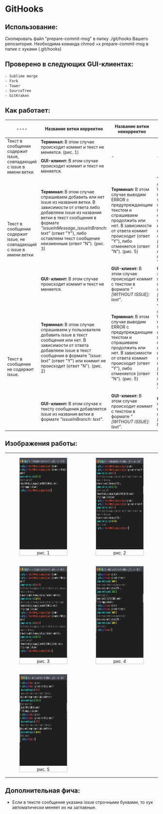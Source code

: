 # GitHooks

## Использование:
Скопировать файл "prepare-commit-msg" в папку ./git/hooks Вашего репозитория.
Необходима команда chmod +x prepare-commit-msg в папке с хуками (.git/hooks)
 
 
## Проверено в следующих GUI-клиентах:
    - Sublime merge
    - Fork
    - Tower
    - SourceTree
    - GitKraken 
    
## Как работает:
<table>
       <thead>
           <tr>
               <th>----</th>
               <th>Название ветки корректно</th>
               <th>Название ветки некорректно</th>
               <th>Название ветки является служебным|</th>
           </tr>
       </thead>
       <tbody>
           <tr>
               <td rowspan=2>Текст в сообщении содержит issue, совпадающий с issue в имени ветки</td>
               <td><b>Терминал:</b> В этом случае происходит коммит и текст не меняется. (рис. 1) </td>
               <td rowspan=2>-</td>
               <td rowspan=2>-</td>
           </tr>
           <tr>
               <td><b>GUI-клиент:</b> В этом случае происходит коммит и текст не меняется.</td>
           </tr>
            <tr>
               <td rowspan=2>Текст в сообщении содержит issue, не совпадающий с issue в имени ветки</td>
               <td><b>Терминал:</b> В этом случае спрашиваем добавить или нет issue из названия ветки. В зависимости от ответа либо добавляем issue из названия ветки в текст сообщения в формате <i>"issueInMessage_issueInBranch: text"</i> (ответ "Y"), либо оставляем текст сообщения неизменным (ответ "N"). (рис. 3)</td>
               <td><b>Терминал:</b> В этом случае выводим ERROR с предупреждающим текстом и спрашиваем продолжить или нет. В зависимости от ответа коммит происходит (ответ "Y"), либо отменяется (ответ "N").  (рис. 5)</td>
               <td><b>Терминал:</b> В этом случае выводим WARNING с предупреждающим текстом и спрашиваем продолжить или нет. В зависимости от ответа, либо коммит происходит с текстом в формате <i>"[WITHOUT ISSUE]: text"</i> (ответ "Y"), либо коммит не происходит (ответ "N"). (рис. 4)</td>
           </tr>
           <tr>
               <td><b>GUI-клиент:</b> В этом случае происходит коммит и текст не меняется.</td>
               <td><b>GUI-клиент:</b> В этом случае происходит коммит с текстом в формате <i>"[WITHOUT ISSUE]: text"</i>.</td>
               <td><b>GUI-клиент:</b> В этом случае происходит коммит с текстом в формате <i>"[WITHOUT ISSUE]: text"</i>.</td>
           </tr>
           <tr>
               <td rowspan=2>Текст в сообщении не содержит issue.</td>
               <td><b>Терминал:</b> В этом случае спрашиваем у пользователя добавить issue в текст сообщения или нет. В зависимости от ответа добавляем issue в текст сообщения в формате <i>"issue: text"</i> (ответ "Y") или коммит не происходит (ответ "N"). (рис. 2) </td>
               <td><b>Терминал:</b> В этом случае выводим ERROR с предупреждающим текстом и спрашиваем продолжить или нет. В зависимости от ответа коммит происходит (ответ "Y"), либо отменяется (ответ "N").  (рис. 5) </td>
               <td><b>Терминал:</b> В этом случае выводим WARNING с предупреждающим текстом и спрашиваем продолжить или нет. В зависимости от ответа, либо коммит происходит с текстом в формате <i>"[WITHOUT ISSUE]: text"</i> (ответ "Y"), либо коммит не происходит (ответ "N"). (рис. 4)</td>
           </tr>
           <tr>
               <td><b>GUI-клиент:</b> В этом случае к тексту сообщения добавляется issue из названия ветки в формате <i>"issueInBranch: text"</i>.</td>
               <td><b>GUI-клиент:</b> В этом случае происходит коммит с текстом в формате <i>"[WITHOUT ISSUE]: text"</i>.</td>
               <td><b>GUI-клиент:</b>В этом случае происходит коммит с текстом в формате <i>"[WITHOUT ISSUE]: text"</i>.</td>
           </tr>
       </tbody>
</table>
    
## Изображения работы:

| | |
|:-------------------------:|:-------------------------:|
|  <figure style="display:inline-block; border: 1px dotted gray;"> <img src="Images/hook_1.png" width="400" height="300"> <figcaption style="text-align:center">рис. 1</figcaption> </figure> |  <figure style="display:inline-block; border: 1px dotted gray;"><img src="Images/hook_2.png" width="400" height="300"><figcaption style="text-align:center">рис. 2</figcaption> </figure> 
| <figure style="display:inline-block; border: 1px dotted gray;"> <img src="Images/hook_3.png" width="400" height="300"> <figcaption style="text-align:center">рис. 3</figcaption> </figure> | <figure style="display:inline-block; border: 1px dotted gray;"> <img src="Images/hook_4.png" width="400" height="300"> <figcaption style="text-align:center">рис. 4</figcaption> </figure> 
| <figure style="display:inline-block; border: 1px dotted gray;"> <img src="Images/hook_5.png" width="400" height="300"> <figcaption style="text-align:center">рис. 5</figcaption> </figure> |  |

## Дополнительная фича:
- Если в тексте сообщения указана issue строчными буквами, то хук автоматически меняет их на заглавные.

    
